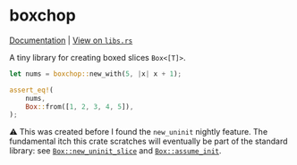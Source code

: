 # boxchop

[Documentation][docs] | [View on `libs.rs`][crate]

A tiny library for creating boxed slices `Box<[T]>`.

```rust
let nums = boxchop::new_with(5, |x| x + 1);

assert_eq!(
    nums,
    Box::from([1, 2, 3, 4, 5]),
);
```

⚠️ This was created before I found the `new_uninit` nightly feature. The fundamental itch this crate
scratches will eventually be part of the standard library: see
[`Box::new_uninit_slice`][box_new_uninit_slice] and [`Box::assume_init`][box_assume_init].

[box_new_uninit_slice]: https://doc.rust-lang.org/std/boxed/struct.Box.html#method.new_uninit_slice
[box_assume_init]: https://doc.rust-lang.org/std/boxed/struct.Box.html#method.assume_init-1
[crate]: https://libs.rs/crates/boxchop/
[docs]: https://docs.rs/boxchop/
